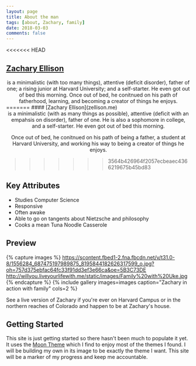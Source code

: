 ```yaml
---
layout: page
title: About the man
tags: [about, Zachary, family]
date: 2018-03-03
comments: false
---
```

<<<<<<< HEAD
## [Zachary Ellison](zacharyellison.com)
<center>is a minimalistic (with too many things), attentive (deficit disorder), father of one; a rising junior at Harvard University; and a self-starter. He even got out of bed this morning. Once out of bed, he conitnued on his path of fatherhood, learning, and becoming a creator of things he enjoys.</center>
=======
#### [Zachary Ellison](zellison.me)
<center>is a minimalistic (with as many things as possible), attentive (deficit with an empahsis on disorder), father of one. He is also a sophomore in college, and a self-starter. He even got out of bed this morning.  
    
   Once out of bed, he conitnued on his path of being a father, a student at Harvard University, and working his way to being a creator of things he enjoys.</center>
>>>>>>> 3564b426964f2057ecbeaec4366219675b45bd83

## Key Attributes
* Studies Computer Science
* Responsive
* Often awake
* Able to go on tangents about Nietzsche and philosophy
* Cooks a mean Tuna Noodle Casserole

## Preview

{% capture images %}
    https://scontent.fbed1-2.fna.fbcdn.net/v/t31.0-8/1556284_687475197989875_8195844182626317599_o.jpg?oh=757d375ebfac64fc33f91dd3ef3e66ca&oe=5B3C73DE
    http://willyou.liveyourlifewith.me/static/images/Family%20with%20Uke.jpg
{% endcapture %}
{% include gallery images=images caption="Zachary in action with family" cols=2 %}

See a live version of Zachary if you're ever on Harvard Campus or in the northern reaches of Colorado and happen to be at Zachary's house.

## Getting Started

This site is just getting started so there hasn't been much to populate it yet. It uses the [Moon Theme](http://taylantatli.github.io/Moon/) which I find to enjoy most of the themes I found. I will be building my own in its image to be exactly the theme I want. This site will be a marker of my progress and keep me accountable.
